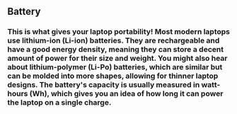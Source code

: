 ## Battery

### This is what gives your laptop portability! Most modern laptops use lithium-ion (Li-ion) batteries. They are rechargeable and have a good energy density, meaning they can store a decent amount of power for their size and weight. You might also hear about lithium-polymer (Li-Po) batteries, which are similar but can be molded into more shapes, allowing for thinner laptop designs. The battery's capacity is usually measured in watt-hours (Wh), which gives you an idea of how long it can power the laptop on a single charge.